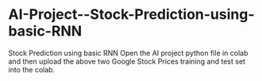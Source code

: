 # AI-Project--Stock-Prediction-using-basic-RNN
Stock Prediction using basic RNN
Open the AI project python file in colab and then upload the above two Google Stock Prices training and test set into the colab.
